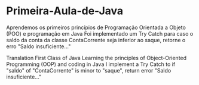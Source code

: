# Primeira-Aula-de-Java
Aprendemos os primeiros princípios de Programação Orientada a Objeto (POO) e programação em Java
Foi implementado um Try Catch para caso o saldo da conta da classe ContaCorrente seja inferior ao saque, retorne o erro "Saldo insuficiente..."

Translation
First Class of Java
Learning the principles of Object-Oriented Programming (OOP) and coding in Java
I implement a Try Catch to if "saldo" of "ContaCorrente" is minor to "saque", return error "Saldo insuficiente..."
